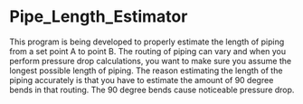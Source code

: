 # Pipe_Length_Estimator
This program is being developed to properly estimate the length of piping from a set point A to point B. The routing of piping can vary and when you perform pressure drop calculations, you want to make sure you assume the longest possible length of piping. The reason estimating the length of the piping accurately is that you have to estimate the amount of 90 degree bends in that routing. The 90 degree bends cause noticeable pressure drop.
